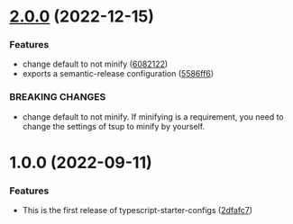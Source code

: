 # [2.0.0](https://github.com/tksst/typescript-starter-configs/compare/v1.0.0...v2.0.0) (2022-12-15)


### Features

* change default to not minify ([6082122](https://github.com/tksst/typescript-starter-configs/commit/6082122875ca1ff932bc307ddd9fb875221d7d47))
* exports a semantic-release configuration ([5586ff6](https://github.com/tksst/typescript-starter-configs/commit/5586ff664d8e38dc064f83154379b13ae7c3d7fe))


### BREAKING CHANGES

* change default to not minify. If minifying is a requirement, you need to change the settings of tsup to minify by yourself.

# 1.0.0 (2022-09-11)


### Features

* This is the first release of typescript-starter-configs ([2dfafc7](https://github.com/tksst/typescript-starter-configs/commit/2dfafc7038720a019ab092143baca7361dfb558c))

